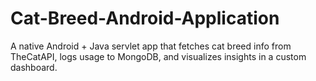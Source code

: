 # Cat-Breed-Android-Application
A native Android + Java servlet app that fetches cat breed info from TheCatAPI, logs usage to MongoDB, and visualizes insights in a custom dashboard.
